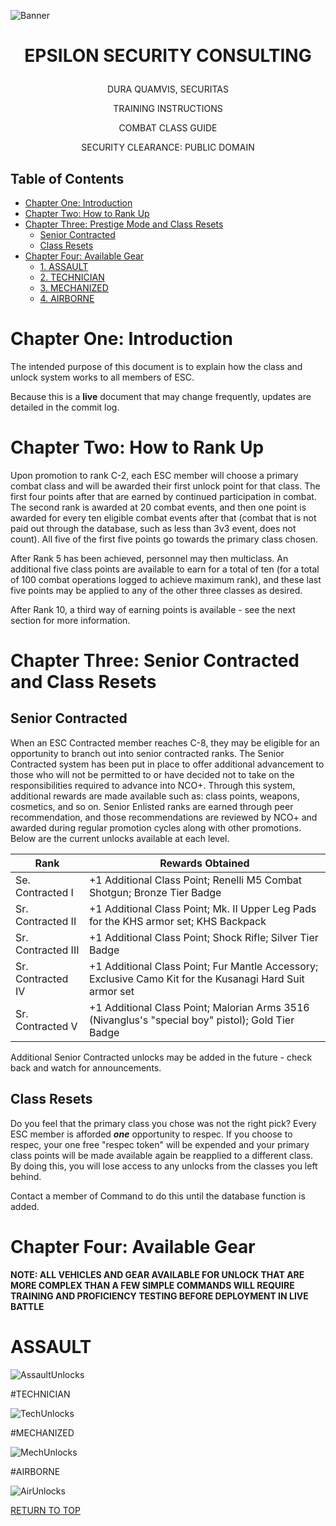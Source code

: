 <p align="center">
  
![Banner](https://github.com/ElesCloud/ESCHandbook/blob/main/Banner.jpg)
  
</p>


# <p align='center'> EPSILON SECURITY CONSULTING </p> 

<p align="center"> DURA QUAMVIS, SECURITAS </p>
  
<p align="center"> TRAINING INSTRUCTIONS </p>

<p align="center"> COMBAT CLASS GUIDE </p>

<p align="center"> SECURITY CLEARANCE: PUBLIC DOMAIN </p>

## Table of Contents
   - [Chapter One: Introduction](#chapter-one-introduction)
   - [Chapter Two: How to Rank Up](#chapter-two-how-to-rank-up)
   - [Chapter Three: Prestige Mode and Class Resets](#chapter-three-prestige-mode-and-class-resets)
     - [Senior Contracted](#senior-contracted)
     - [Class Resets](#class-resets)
   - [Chapter Four: Available Gear](#chapter-four-available-gear)
     - [1. ASSAULT](#1-assault)
     - [2. TECHNICIAN](#2-technician)
     - [3. MECHANIZED](#3-mechanized)
     - [4. AIRBORNE](#4-airborne)
   
   
# Chapter One: Introduction
The intended purpose of this document is to explain how the class and unlock system works to all members of ESC.
 
Because this is a **live** document that may change frequently, updates are detailed in the commit log.

# Chapter Two: How to Rank Up
Upon promotion to rank C-2, each ESC member will choose a primary combat class and will be awarded their first unlock point for that class. The first four points after that are earned by continued participation in combat. The second rank is awarded at 20 combat events, and then one point is awarded for every ten eligible combat events after that (combat that is not paid out through the database, such as less than 3v3 event, does not count). All five of the first five points go towards the primary class chosen.

After Rank 5 has been achieved, personnel may then multiclass. An additional five class points are available to earn for a total of ten (for a total of 100 combat operations logged to achieve maximum rank), and these last five points may be applied to any of the other three classes as desired.

After Rank 10, a third way of earning points is available - see the next section for more information.

# Chapter Three: Senior Contracted and Class Resets

## Senior Contracted
When an ESC Contracted member reaches C-8, they may be eligible for an opportunity to branch out into senior contracted ranks. The Senior Contracted system has been put in place to offer additional advancement to those who will not be permitted to or have decided not to take on the responsibilities required to advance into NCO+. Through this system, additional rewards are made available such as: class points, weapons, cosmetics, and so on. Senior Enlisted ranks are earned through peer recommendation, and those recommendations are reviewed by NCO+ and awarded during regular promotion cycles along with other promotions. Below are the current unlocks available at each level.

| Rank | Rewards Obtained |
| --- | --- |
| Se. Contracted I | +1 Additional Class Point; Renelli M5 Combat Shotgun; Bronze Tier Badge |
| Sr. Contracted II | +1 Additional Class Point; Mk. II Upper Leg Pads for the KHS armor set; KHS Backpack |
| Sr. Contracted III | +1 Additional Class Point; Shock Rifle; Silver Tier Badge |
| Sr. Contracted IV | +1 Additional Class Point; Fur Mantle Accessory; Exclusive Camo Kit for the Kusanagi Hard Suit armor set |
| Sr. Contracted V | +1 Additional Class Point; Malorian Arms 3516 (Nivanglus's "special boy" pistol); Gold Tier Badge |

Additional Senior Contracted unlocks may be added in the future - check back and watch for announcements.

## Class Resets
Do you feel that the primary class you chose was not the right pick? Every ESC member is afforded ***one*** opportunity to respec. If you choose to respec, your one free "respec token" will be expended and your primary class points will be made available again be reapplied to a different class. By doing this, you will lose access to any unlocks from the classes you left behind. 

Contact a member of Command to do this until the database function is added.


# Chapter Four: Available Gear

**NOTE: ALL VEHICLES AND GEAR AVAILABLE FOR UNLOCK THAT ARE MORE COMPLEX THAN A FEW SIMPLE COMMANDS WILL REQUIRE TRAINING AND PROFICIENCY TESTING BEFORE DEPLOYMENT IN LIVE BATTLE**

# ASSAULT
<p align="center">
  
![AssaultUnlocks](https://github.com/ElesCloud/ESCHandbook/blob/main/Banner.jpg)
  
</p>

#TECHNICIAN
<p align="center">
  
![TechUnlocks](https://github.com/ElesCloud/ESCHandbook/blob/main/Banner.jpg)
  
</p>

#MECHANIZED
<p align="center">
  
![MechUnlocks](https://github.com/ElesCloud/ESCHandbook/blob/main/Banner.jpg)
  
</p>

#AIRBORNE
<p align="center">
  
![AirUnlocks](https://github.com/ElesCloud/ESCHandbook/blob/main/Banner.jpg)
  
</p>

[RETURN TO TOP](#table-of-contents)
